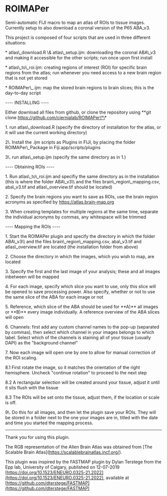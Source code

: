 # ROIMAPer



Semi-automatic FIJI macro to map an atlas of ROIs to tissue images. Currently setup to also download a coronal version of the P65 ABA\_v3.







This project is composed of four scripts that are used in three different situations:



\* atlas\\\_download.R \\\& atlas\\\_setup.ijm: downloading the coronal ABA\\\_v3 and making it accessible for the other scripts; run once upon first install

\* atlas\\\_to\\\_roi.ijm: creating regions of interest (ROI) for specific brain regions from the atlas; run whenever you need access to a new brain region that is not yet stored

\* ROIMAPer\\\_.ijm: map the stored brain regions to brain slices; this is the day-to-day script







---- INSTALLING ----



Either download all files from github, or clone the repository using \*\*git clone https://github.com/ciernialab/ROIMAPer\*\*







1\. run atlas\\\_download.R (specify the directory of installation for the atlas, or it will use the current working directory)







2\\. Install the .ijm scripts as Plugins in FIJI, by placing the folder ROIMAPer\\\_Package in Fiji.app/scripts/plugins







3\\. run atlas\\\_setup.ijm (specify the same directory as in 1.)







---- Obtaining ROIs ----



1\. Run atlas\\\_to\\\_roi.ijm and specifiy the same directory as in the installation (this is where the folder ABA\\\_v3\\\\ and the files brain\\\_region\\\_mapping.csv, aba\\\_v3.tif and atlas\\\_overview.tif should be located)

2\. Specify the brain regions you want to save as ROIs, use the brain region acronyms as specified by https://atlas.brain-map.org

3\. When creating templates for multiple regions at the same time, separate the individual acronyms by commas, any whitespace will be trimmed







---- Mapping the ROIs ----



1\. Start the ROIMAPer plugin and specify the directory in which the folder ABA\\\_v3\\\\ and the files brain\\\_region\\\_mapping.csv, aba\\\_v3.tif and atlas\\\_overview.tif are located (the installation folder from above)

2\. Choose the directory in which the images, which you wish to map, are located

3\. Specify the first and the last image of your analysis; these and all images inbetween will be mapped

4\. For each image, specify which slice you want to use, only this slice will be opened to save processing power. Also specify, whether or not to use the same slice of the ABA for each image or not

5\. Reference, which slice of the ABA should be used for \*\*A)\*\* all images or \*\*B)\*\* every image individually. A reference overview of the ABA slices will open

6\. Channels: first add any custom channel names to the pop-up (separated by commas), then select which channel in your images belongs to which label. Select which of the channels is staining all of your tissue (usually DAPI) as the "background channel"

7\. Now each image will open one by one to allow for manual correction of the ROI scaling. 



8.1 First rotate the image, so it matches the orientation of the right hemisphere. Uncheck "continue rotation" to proceed to the next step



8.2 A rectangular selection will be created around your tissue, adjust it until it sits flush with the tissue



8.3 The ROIs will be set onto the tissue, adjust them, if the location or scale is off.



9\\. Do this for all images, and then let the plugin save your ROIs. They will be stored in a folder next to the one your images are in, titled with the date and time you started the mapping process.







---



Thank you for using this plugin. 



The RGB representation of the Allen Brain Atlas was obtained from \[The Scalable Brain Atlas](https://scalablebrainatlas.incf.org/).



This plugin was inspired by the FASTMAP plugin by Dylan Terstege from the Epp lab, University of Calgary, published on 12-07-2019 \[https://doi.org/10.1523/ENEURO.0325-21.2022](https://doi.org/10.1523/ENEURO.0325-21.2022), available at \[https://github.com/dterstege/FASTMAP](https://github.com/dterstege/FASTMAP)





